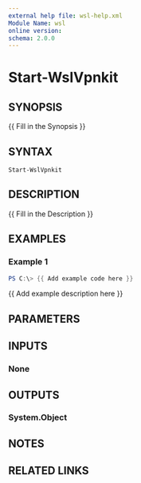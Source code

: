 ```yaml
---
external help file: wsl-help.xml
Module Name: wsl
online version:
schema: 2.0.0
---
```


# Start-WslVpnkit

## SYNOPSIS
{{ Fill in the Synopsis }}

## SYNTAX

```
Start-WslVpnkit
```

## DESCRIPTION
{{ Fill in the Description }}

## EXAMPLES

### Example 1
```powershell
PS C:\> {{ Add example code here }}
```

{{ Add example description here }}

## PARAMETERS

## INPUTS

### None

## OUTPUTS

### System.Object
## NOTES

## RELATED LINKS
